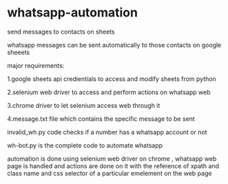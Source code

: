 # whatsapp-automation
send messages to contacts on sheets

whatsapp messages can be sent automatically to those contacts on google sheeets


major requirements:

1.google sheets api credientials to access and modify sheets from python

2.selenium web driver to access and perform actions on whatsapp web

3.chrome driver to let selenium access web through it

4.message.txt file which contains the specific message to be sent


invalid_wh.py code checks if a number has a whatsapp account or not

wh-bot.py is the complete code to automate whatsapp

automation is done using selenium web driver on chrome , whatsapp web page is handled and actions are done on it with the reference of xpath and class name and css selector of a particular emelement on the web page
